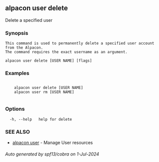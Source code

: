 ## alpacon user delete

Delete a specified user

### Synopsis


	This command is used to permanently delete a specified user account from the Alpacon. 
	The command requires the exact username as an argument.
	

```
alpacon user delete [USER NAME] [flags]
```

### Examples

```
 
	alpacon user delete [USER NAME]	
	alpacon user rm [USER NAME]
	
```

### Options

```
  -h, --help   help for delete
```

### SEE ALSO

* [alpacon user](alpacon_user.md)	 - Manage User resources

###### Auto generated by spf13/cobra on 1-Jul-2024

